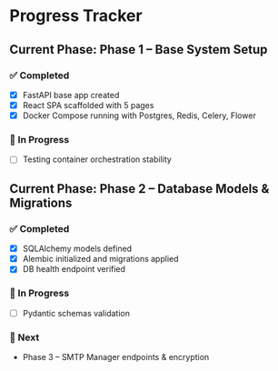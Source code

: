 # Progress Tracker

## Current Phase: Phase 1 – Base System Setup

### ✅ Completed
- [x] FastAPI base app created
- [x] React SPA scaffolded with 5 pages
- [x] Docker Compose running with Postgres, Redis, Celery, Flower

### 🚧 In Progress
- [ ] Testing container orchestration stability

## Current Phase: Phase 2 – Database Models & Migrations

### ✅ Completed
- [x] SQLAlchemy models defined
- [x] Alembic initialized and migrations applied
- [x] DB health endpoint verified

### 🚧 In Progress
- [ ] Pydantic schemas validation

### 🧩 Next
- Phase 3 – SMTP Manager endpoints & encryption
